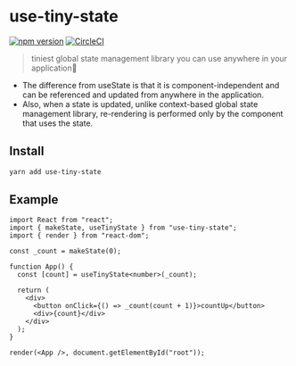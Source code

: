 # use-tiny-state


[![npm version](https://badge.fury.io/js/use-tiny-state.svg)](https://badge.fury.io/js/use-tiny-state)
[![CircleCI](https://dl.circleci.com/status-badge/img/gh/poteboy/use-tiny-state/tree/main.svg?style=svg)](https://dl.circleci.com/status-badge/redirect/gh/poteboy/use-tiny-state/tree/main)


> tiniest global state management library you can use anywhere in your application🤞

- The difference from useState is that it is component-independent and can be referenced and updated from anywhere in the application.
- Also, when a state is updated, unlike context-based global state management library, re-rendering is performed only by the component that uses the state.

## Install

```bash
yarn add use-tiny-state
```

## Example

```tsx
import React from "react";
import { makeState, useTinyState } from "use-tiny-state";
import { render } from "react-dom";

const _count = makeState(0);

function App() {
  const [count] = useTinyState<number>(_count);

  return (
    <div>
      <button onClick={() => _count(count + 1)}>countUp</button>
      <div>{count}</div>
    </div>
  );
}

render(<App />, document.getElementById("root"));
```
